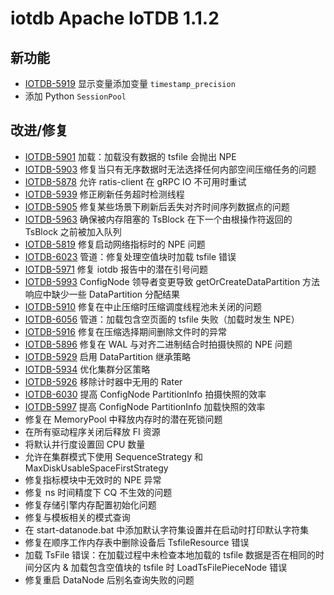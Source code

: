 # iotdb Apache IoTDB 1.1.2

## 新功能

- [IOTDB-5919](https://issues.apache.org/jira/browse/IOTDB-5919) 显示变量添加变量 `timestamp_precision`
- 添加 Python `SessionPool`

## 改进/修复

- [IOTDB-5901](https://issues.apache.org/jira/browse/IOTDB-5901) 加载：加载没有数据的 tsfile 会抛出 NPE
- [IOTDB-5903](https://issues.apache.org/jira/browse/IOTDB-5903) 修复当只有无序数据时无法选择任何内部空间压缩任务的问题
- [IOTDB-5878](https://issues.apache.org/jira/browse/IOTDB-5878) 允许 ratis-client 在 gRPC IO 不可用时重试
- [IOTDB-5939](https://issues.apache.org/jira/browse/IOTDB-5939) 修正刷新任务超时检测线程
- [IOTDB-5905](https://issues.apache.org/jira/browse/IOTDB-5905) 修复某些场景下刷新后丢失对齐时间序列数据点的问题
- [IOTDB-5963](https://issues.apache.org/jira/browse/IOTDB-5963) 确保被内存阻塞的 TsBlock 在下一个由根操作符返回的 TsBlock 之前被加入队列
- [IOTDB-5819](https://issues.apache.org/jira/browse/IOTDB-5819) 修复启动网络指标时的 NPE 问题
- [IOTDB-6023](https://issues.apache.org/jira/browse/IOTDB-6023) 管道：修复处理空值块时加载 tsfile 错误
- [IOTDB-5971](https://issues.apache.org/jira/browse/IOTDB-5971) 修复 iotdb 报告中的潜在引号问题
- [IOTDB-5993](https://issues.apache.org/jira/browse/IOTDB-5993) ConfigNode 领导者变更导致 getOrCreateDataPartition 方法响应中缺少一些 DataPartition 分配结果
- [IOTDB-5910](https://issues.apache.org/jira/browse/IOTDB-5910) 修复在中止压缩时压缩调度线程池未关闭的问题
- [IOTDB-6056](https://issues.apache.org/jira/browse/IOTDB-6056) 管道：加载包含空页面的 tsfile 失败（加载时发生 NPE）
- [IOTDB-5916](https://issues.apache.org/jira/browse/IOTDB-5916) 修复在压缩选择期间删除文件时的异常
- [IOTDB-5896](https://issues.apache.org/jira/browse/IOTDB-5896) 修复在 WAL 与对齐二进制结合时拍摄快照的 NPE 问题
- [IOTDB-5929](https://issues.apache.org/jira/browse/IOTDB-5929) 启用 DataPartition 继承策略
- [IOTDB-5934](https://issues.apache.org/jira/browse/IOTDB-5934) 优化集群分区策略
- [IOTDB-5926](https://issues.apache.org/jira/browse/IOTDB-5926) 移除计时器中无用的 Rater
- [IOTDB-6030](https://issues.apache.org/jira/browse/IOTDB-6030) 提高 ConfigNode PartitionInfo 拍摄快照的效率
- [IOTDB-5997](https://issues.apache.org/jira/browse/IOTDB-5997) 提高 ConfigNode PartitionInfo 加载快照的效率
- 修复在 MemoryPool 中释放内存时的潜在死锁问题
- 在所有驱动程序关闭后释放 FI 资源
- 将默认并行度设置回 CPU 数量
- 允许在集群模式下使用 SequenceStrategy 和 MaxDiskUsableSpaceFirstStrategy
- 修复指标模块中无效时的 NPE 异常
- 修复 ns 时间精度下 CQ 不生效的问题
- 修复存储引擎内存配置初始化问题
- 修复与模板相关的模式查询
- 在 start-datanode.bat 中添加默认字符集设置并在启动时打印默认字符集
- 修复在顺序工作内存表中删除设备后 TsfileResource 错误
- 加载 TsFile 错误：在加载过程中未检查本地加载的 tsfile 数据是否在相同的时间分区内 & 加载包含空值块的 tsfile 时 LoadTsFilePieceNode 错误
- 修复重启 DataNode 后别名查询失败的问题
```